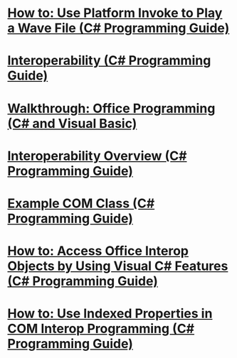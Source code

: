 # [How to: Use Platform Invoke to Play a Wave File (C# Programming Guide)](how-to-use-platform-invoke-to-play-a-wave-file.md)
# [Interoperability (C# Programming Guide)](interoperability.md)
# [Walkthrough: Office Programming (C# and Visual Basic)](walkthrough-office-programming.md)
# [Interoperability Overview (C# Programming Guide)](interoperability-overview.md)
# [Example COM Class (C# Programming Guide)](example-com-class.md)
# [How to: Access Office Interop Objects by Using Visual C# Features (C# Programming Guide)](how-to-access-office-onterop-objects.md)
# [How to: Use Indexed Properties in COM Interop Programming (C# Programming Guide)](how-to-use-indexed-properties-in-com-interop-rogramming.md)
